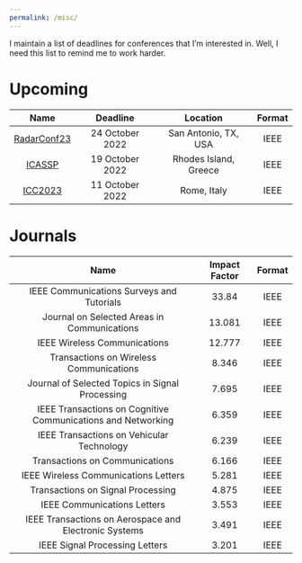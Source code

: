 ```yaml
---
permalink: /misc/
---
```


I maintain a list of deadlines for conferences that I’m interested in.
Well, I need this list to remind me to work harder.

# Upcoming

|                         Name                         |    Deadline     |       Location        | Format |
| :--------------------------------------------------: | :-------------: | :-------------------: | :----: |
| [RadarConf23](https://radar2023.ieee-radarconf.org/) | 24 October 2022 | San Antonio, TX, USA  |  IEEE  |
|        [ICASSP](https://2023.ieeeicassp.org/)        | 19 October 2022 | Rhodes Island, Greece |  IEEE  |
|       [ICC2023](https://icc2023.ieee-icc.org/)       | 11 October 2022 |      Rome, Italy      |  IEEE  |

# Journals

|                             Name                             | Impact Factor | Format |
| :----------------------------------------------------------: | :-----------: | :----: |
|          IEEE Communications Surveys and Tutorials           |     33.84     |  IEEE  |
|         Journal on Selected Areas in  Communications         |    13.081     |  IEEE  |
|                 IEEE Wireless Communications                 |    12.777     |  IEEE  |
|           Transactions on Wireless  Communications           |     8.346     |  IEEE  |
|       Journal of Selected Topics in  Signal Processing       |     7.695     |  IEEE  |
| IEEE Transactions on Cognitive Communications and Networking |     6.359     |  IEEE  |
|          IEEE Transactions on Vehicular  Technology          |     6.239     |  IEEE  |
|                Transactions on Communications                |     6.166     |  IEEE  |
|             IEEE Wireless Communications Letters             |     5.281     |  IEEE  |
|              Transactions on Signal  Processing              |     4.875     |  IEEE  |
|                 IEEE Communications Letters                  |     3.553     |  IEEE  |
|    IEEE Transactions on Aerospace and Electronic Systems     |     3.491     |  IEEE  |
|                IEEE Signal Processing Letters                |     3.201     |  IEEE  |



